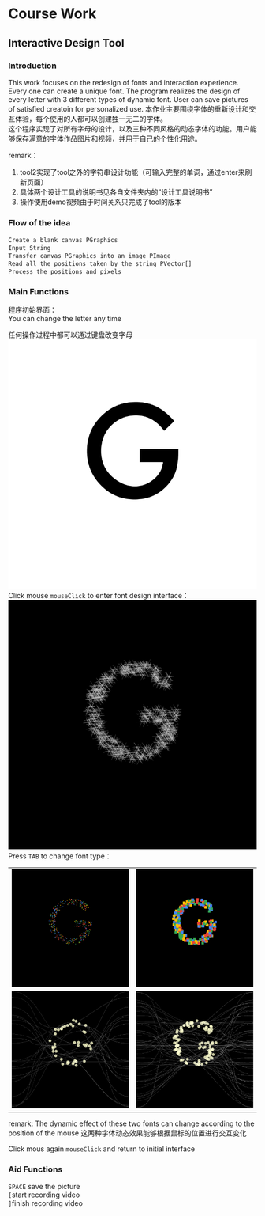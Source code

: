 # Course Work
## Interactive Design Tool

### Introduction

This work focuses on the redesign of fonts and interaction experience. Every one can create a unique font.
The program realizes the design of every letter with 3 different types of dynamic font. 
User can save pictures of satisfied creatoin for personalized use. 
本作业主要围绕字体的重新设计和交互体验，每个使用的人都可以创建独一无二的字体。  
这个程序实现了对所有字母的设计，以及三种不同风格的动态字体的功能。用户能够保存满意的字体作品图片和视频，并用于自己的个性化用途。  

remark：
1. tool2实现了tool之外的字符串设计功能（可输入完整的单词，通过enter来刷新页面）  
2. 具体两个设计工具的说明书见各自文件夹内的“设计工具说明书”  
3. 操作使用demo视频由于时间关系只完成了tool的版本  

### Flow of the idea

  	Create a blank canvas PGraphics
  	Input String
  	Transfer canvas PGraphics into an image PImage
  	Read all the positions taken by the string PVector[]
  	Process the positions and pixels

### Main Functions

程序初始界面：  
You can change the letter any time

任何操作过程中都可以通过键盘改变字母  
![image](https://github.com/forexample7/518370910116-WANGJENNY/blob/main/%5B%E7%AC%AC%E4%B9%9D%E6%AC%A1%E4%BD%9C%E4%B8%9A%EF%BC%9A%E5%A4%A7%E4%BD%9C%E4%B8%9A%5D/tool/display0.png)  
Click mouse ``mouseClick`` to enter font design interface：  
![image](https://github.com/forexample7/518370910116-WANGJENNY/blob/main/%5B%E7%AC%AC%E4%B9%9D%E6%AC%A1%E4%BD%9C%E4%B8%9A%EF%BC%9A%E5%A4%A7%E4%BD%9C%E4%B8%9A%5D/tool/display1.png)  
Press ``TAB`` to change font type：  
<table>
	<tr>
		<td>
			<img src=https://github.com/forexample7/518370910116-WANGJENNY/blob/main/%5B%E7%AC%AC%E4%B9%9D%E6%AC%A1%E4%BD%9C%E4%B8%9A%EF%BC%9A%E5%A4%A7%E4%BD%9C%E4%B8%9A%5D/tool/display2.png border=0>
		</td>
		<td>
			<img src=https://github.com/forexample7/518370910116-WANGJENNY/blob/main/%5B%E7%AC%AC%E4%B9%9D%E6%AC%A1%E4%BD%9C%E4%B8%9A%EF%BC%9A%E5%A4%A7%E4%BD%9C%E4%B8%9A%5D/tool/display3.png border=0>
		</td>
	</tr>
	<tr>
	<td>
			<img src=https://github.com/forexample7/518370910116-WANGJENNY/blob/main/%5B%E7%AC%AC%E4%B9%9D%E6%AC%A1%E4%BD%9C%E4%B8%9A%EF%BC%9A%E5%A4%A7%E4%BD%9C%E4%B8%9A%5D/tool/display4.png border=0>
		</td>
		<td>
			<img src=https://github.com/forexample7/518370910116-WANGJENNY/blob/main/%5B%E7%AC%AC%E4%B9%9D%E6%AC%A1%E4%BD%9C%E4%B8%9A%EF%BC%9A%E5%A4%A7%E4%BD%9C%E4%B8%9A%5D/tool/display5.png border=0>
		</td>
	</tr>
</table>  
remark: The dynamic effect of these two fonts can change according to the position of the mouse
这两种字体动态效果能够根据鼠标的位置进行交互变化

Click mous again ``mouseClick`` and return to initial interface  

### Aid Functions
``SPACE`` save the picture  
``[``start recording video  
``]``finish recording video 

